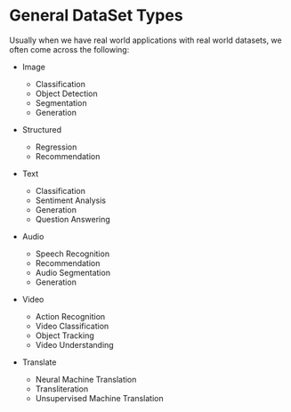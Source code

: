 # General DataSet Types


Usually when we have real world applications with real world datasets, we often come across the following:


- Image
    - Classification
    - Object Detection
    - Segmentation
    - Generation
    
- Structured
    - Regression
    - Recommendation
    
- Text
    - Classification
    - Sentiment Analysis
    - Generation
    - Question Answering
    
- Audio
    - Speech Recognition
    - Recommendation
    - Audio Segmentation
    - Generation
    
- Video
    - Action Recognition
    - Video Classification
    - Object Tracking
    - Video Understanding
    
- Translate
    - Neural Machine Translation
    - Transliteration
    - Unsupervised Machine Translation
